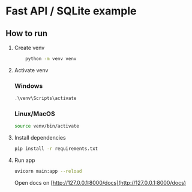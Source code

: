 # Fast API / SQLite example

## How to run

1. Create venv
    ```bash
        python -m venv venv
    ```
2. Activate venv
    ### Windows
    ```powershell
    .\venv\Scripts\activate 
    ```
    ### Linux/MacOS
    ```bash
    source venv/bin/activate
    ```
3. Install dependencies
    ```bash
    pip install -r requirements.txt
    ```
4. Run app
    ```bash
    uvicorn main:app --reload
    ```
    Open docs on [http://127.0.0.1:8000/docs](http://127.0.0.1:8000/docs)